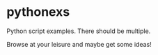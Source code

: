 # pythonexs
Python script examples.
There should be multiple.

Browse at your leisure and maybe get some ideas!
